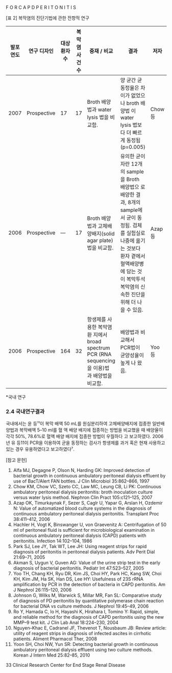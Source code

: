 F O R C A P D P E R I T O N I T I S

[표 2] 복막염의 진단기법에 관한 전향적 연구

| 발포연도 | 연구 디자인 | 대상환자수 | 복막염사건수 | 중재 / 비교 | 결과 | 저자 | 참고문헌 |
|---|---|---|---|---|---|---|---|
| 2007 | Prospective | 17 | 17 | Broth 배양법과 water lysis 법을 비교함. | 양 균간 균동정율은 차이가 없었으나 broth 배양법 이 water lysis 법보다 더 빠르게 동정됨 (p=0.005) | Chow 등 | 2 |
| 2006 | Prospective | — | 17 | Broth 배양법과 고체배 양배지(solid agar plate) 법을 비교함. | 유의한 균이 자란 12개의 sample을 Broth 배양법으 로 배양한 결과, 8개의 sample에서 균이 동정됨. 검체를 실험실로 나중에 옮기는 것보다 환자 곁에서 혈액배양병에 담는 것이 복막투석 복막염의 신속한 진단을 위해 더 나을 수 있음. | Azap 등 | 3 |
| 2006 | Prospective | 164 | 32 | 항생제를 사용한 복막염환 지에서 broad spectrum PCR (RNA sequencing을 이용)법 과 배양법을 비교함. | 배양법과 비교해서 PCR법이 균양성율이 높게 나 왔음. | Yoo 등 | 7\* |

\*국내 연구

### 2.4 국내연구결과

국내에서는 윤 등¹¹이 복막 배액 50 mL를 원심분리하여 고체배양배지에 접종한 일반배양법과 복막배액 5–10 ml를 혈 액 배양 배지에 접종하는 방법을 비교했을 때 배양율이 각각 50%, 78.6%로 혈액 배양 배지에 접종한 방법이 우월하다 고 보고하였다. 2006년 유 등11이 PCR을 이용하여 균을 동정하는 검사가 항생제를 과거 혹은 현재 사용하고 있는 경우 유용하였다고 보고하였다⁷.

[참고 문헌]

1. Alfa MJ, Degagne P, Olson N, Harding GK: Improved detection of bacterial growth in continuous ambulatory peritoneal dialysis effluent by use of BacT/Alert FAN bottles. J Clin Microbiol 35:862–866, 1997
2. Chow KM, Chow VC, Szeto CC, Law MC, Leung CB, Li PK: Continuous ambulatory peritoneal dialysis peritonitis: broth inoculation culture versus water lysis method. Nephron Clin Pract 105:c121–125, 2007
3. Azap OK, Timurkaynak F, Sezer S, Caglr U, Yapar G, Arslan H, Ozdemir N: Value of automatized blood culture systems in the diagnosis of continuous ambulatory peritoneal dialysis peritonitis. Transplant Proc 38:411–412, 2006
4. Hachler H, Vogt K, Binswanger U, von Graevenitz A: Centrifugation of 50 ml of peritoneal fluid is sufficient for microbiological examination in continuous ambulatory peritoneal dialysis (CAPD) patients with peritonitis. Infection 14:102–104, 1986
5. Park SJ, Lee JY, Tak WT, Lee JH: Using reagent strips for rapid diagnosis of peritonitis in peritoneal dialysis patients. Adv Perit Dial 21:69–71, 2005
6. Akman S, Uygun V, Guven AG: Value of the urine strip test in the early diagnosis of bacterial peritonitis. Pediatr Int 47:523–527, 2005
7. Yoo TH, Chang KH, Ryu DR, Kim JS, Choi HY, Park HC, Kang SW, Choi KH, Kim JM, Ha SK, Han DS, Lee HY: Usefulness of 23S rRNA amplification by PCR in the detection of bacteria in CAPD peritonitis. Am J Nephrol 26:115–120, 2006
8. Johnson G, Wilks M, Warwick S, Millar MR, Fan SL: Comparative study of diagnosis of PD peritonitis by quantitative polymerase chain reaction for bacterial DNA vs culture methods. J Nephrol 19:45–49, 2006
9. Ro Y, Hamada C, Io H, Hayashi K, Hirahara I, Tomino Y: Rapid, simple, and reliable method for the diagnosis of CAPD peritonitis using the new MMP–9 test kit. J Clin Lab Anal 18:224–230, 2004
10. Nguyen–Khac E, Cadranel JF, Thevenot T, Nousbaum JB: Review article: utility of reagent strips in diagnosis of infected ascites in cirrhotic patients. Aliment Pharmacol Ther, 2008
11. Yoon SH, Choi NW, Yun SR: Detecting bacterial growth in continuous ambulatory peritoneal dialysis effluent using two culture methods. Korean J Intern Med 25:82–85, 2010

<PAGE>33
Clinical Research Center for End Stage Renal Disease